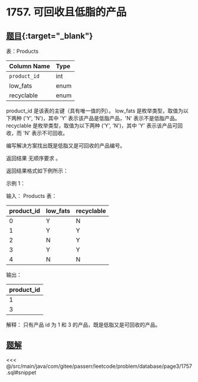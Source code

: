 # 1757. 可回收且低脂的产品
## [题目](https://leetcode.cn/problems/recyclable-and-low-fat-products/){:target="_blank"}

表：Products

| Column Name  | Type |
|:-------------|:-----|
| `product_id` | int  |
| low_fats     | enum |
| recyclable   | enum |

product_id 是该表的主键（具有唯一值的列）。
low_fats 是枚举类型，取值为以下两种 ('Y', 'N')，其中 'Y' 表示该产品是低脂产品，'N' 表示不是低脂产品。
recyclable 是枚举类型，取值为以下两种 ('Y', 'N')，其中 'Y' 表示该产品可回收，而 'N' 表示不可回收。

编写解决方案找出既是低脂又是可回收的产品编号。

返回结果 无顺序要求 。

返回结果格式如下例所示：

示例 1：

输入：
Products 表：

| product_id | low_fats | recyclable |
|:-----------|:---------|:-----------|
| 0          | Y        | N          |
| 1          | Y        | Y          |
| 2          | N        | Y          |
| 3          | Y        | Y          |
| 4          | N        | N          |

输出：

| product_id |
|:-----------|
| 1          |
| 3          |

解释：
只有产品 id 为 1 和 3 的产品，既是低脂又是可回收的产品。

## [题解](https://github.com/PasseRR/JavaLeetCode/blob/master/src/main/java/com/gitee/passerr/leetcode/problem/database/page3/1757.sql)

<<< @/src/main/java/com/gitee/passerr/leetcode/problem/database/page3/1757.sql#snippet
